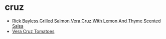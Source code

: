 # cruz

 * [Rick Bayless Grilled Salmon Vera Cruz With Lemon And Thyme Scented Salsa](../index/r/rick-bayless-grilled-salmon-vera-cruz-with-lemon-and-thyme-scented-salsa-106865.json)
 * [Vera Cruz Tomatoes](../index/v/vera-cruz-tomatoes.json)
